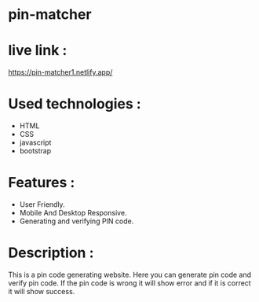 # pin-matcher

# live link :
 https://pin-matcher1.netlify.app/

# Used technologies :
* HTML
* CSS
* javascript
* bootstrap

# Features :
* User Friendly.
* Mobile And Desktop Responsive.
* Generating and verifying PIN code.

# Description :
This is a pin code generating website. Here you can generate pin code and verify pin code. If the pin code is wrong it will show error and if it is correct it will show success.
